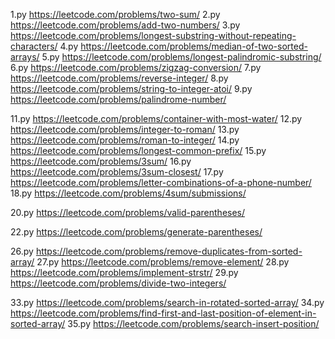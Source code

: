 1.py https://leetcode.com/problems/two-sum/
2.py https://leetcode.com/problems/add-two-numbers/
3.py https://leetcode.com/problems/longest-substring-without-repeating-characters/
4.py https://leetcode.com/problems/median-of-two-sorted-arrays/
5.py https://leetcode.com/problems/longest-palindromic-substring/
6.py https://leetcode.com/problems/zigzag-conversion/
7.py https://leetcode.com/problems/reverse-integer/
8.py https://leetcode.com/problems/string-to-integer-atoi/
9.py https://leetcode.com/problems/palindrome-number/

11.py https://leetcode.com/problems/container-with-most-water/
12.py https://leetcode.com/problems/integer-to-roman/
13.py https://leetcode.com/problems/roman-to-integer/
14.py https://leetcode.com/problems/longest-common-prefix/
15.py https://leetcode.com/problems/3sum/
16.py https://leetcode.com/problems/3sum-closest/
17.py https://leetcode.com/problems/letter-combinations-of-a-phone-number/
18.py https://leetcode.com/problems/4sum/submissions/

20.py https://leetcode.com/problems/valid-parentheses/

22.py https://leetcode.com/problems/generate-parentheses/

26.py https://leetcode.com/problems/remove-duplicates-from-sorted-array/
27.py https://leetcode.com/problems/remove-element/
28.py https://leetcode.com/problems/implement-strstr/
29.py https://leetcode.com/problems/divide-two-integers/

33.py https://leetcode.com/problems/search-in-rotated-sorted-array/
34.py https://leetcode.com/problems/find-first-and-last-position-of-element-in-sorted-array/
35.py https://leetcode.com/problems/search-insert-position/